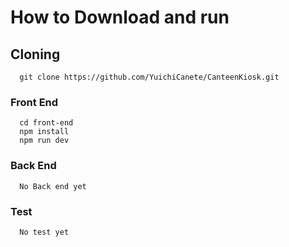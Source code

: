 # How to Download and run

## Cloning

```
  git clone https://github.com/YuichiCanete/CanteenKiosk.git
```

### Front End

```
  cd front-end
  npm install
  npm run dev
```

### Back End

```
  No Back end yet
```

### Test

```
  No test yet
```
